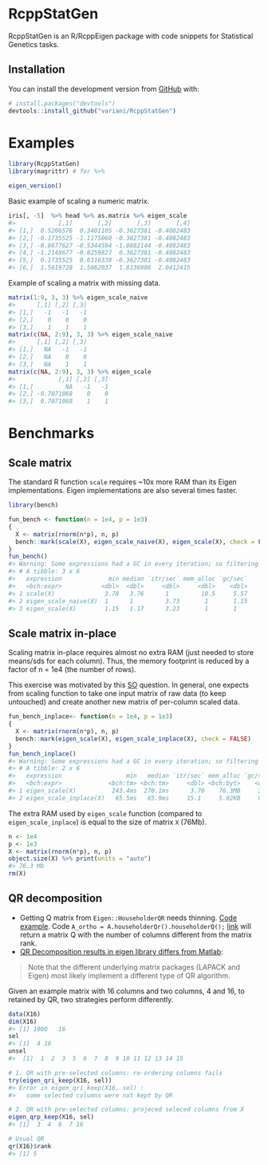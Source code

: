 
<!-- README.md is generated from README.Rmd. Please edit that file -->

# RcppStatGen

<!-- badges: start -->

<!-- badges: end -->

RcppStatGen is an R/RcppEigen package with code snippets for Statistical
Genetics tasks.

## Installation

You can install the development version from
[GitHub](https://github.com/) with:

``` r
# install.packages("devtools")
devtools::install_github("variani/RcppStatGen")
```

# Examples

``` r
library(RcppStatGen)
library(magrittr) # for %>%

eigen_version()
```

Basic example of scaling a numeric matrix.

``` r
iris[, -5]  %>% head %>% as.matrix %>% eigen_scale
#>            [,1]       [,2]       [,3]       [,4]
#> [1,]  0.5206576  0.3401105 -0.3627381 -0.4082483
#> [2,] -0.1735525 -1.1175060 -0.3627381 -0.4082483
#> [3,] -0.8677627 -0.5344594 -1.0882144 -0.4082483
#> [4,] -1.2148677 -0.8259827  0.3627381 -0.4082483
#> [5,]  0.1735525  0.6316338 -0.3627381 -0.4082483
#> [6,]  1.5619728  1.5062037  1.8136906  2.0412415
```

Example of scaling a matrix with missing data.

``` r
matrix(1:9, 3, 3) %>% eigen_scale_naive
#>      [,1] [,2] [,3]
#> [1,]   -1   -1   -1
#> [2,]    0    0    0
#> [3,]    1    1    1
matrix(c(NA, 2:9), 3, 3) %>% eigen_scale_naive
#>      [,1] [,2] [,3]
#> [1,]   NA   -1   -1
#> [2,]   NA    0    0
#> [3,]   NA    1    1
matrix(c(NA, 2:9), 3, 3) %>% eigen_scale
#>            [,1] [,2] [,3]
#> [1,]         NA   -1   -1
#> [2,] -0.7071068    0    0
#> [3,]  0.7071068    1    1
```

# Benchmarks

## Scale matrix

The standard R function `scale` requires ~10x more RAM than its Eigen
implementations. Eigen implementations are also several times faster.

``` r
library(bench)

fun_bench <- function(n = 1e4, p = 1e3)
{
  X <- matrix(rnorm(n*p), n, p)
  bench::mark(scale(X), eigen_scale_naive(X), eigen_scale(X), check = FALSE, relative = TRUE)
}
fun_bench()
#> Warning: Some expressions had a GC in every iteration; so filtering is disabled.
#> # A tibble: 3 x 6
#>   expression             min median `itr/sec` mem_alloc `gc/sec`
#>   <bch:expr>           <dbl>  <dbl>     <dbl>     <dbl>    <dbl>
#> 1 scale(X)              3.78   3.76      1         10.5     5.57
#> 2 eigen_scale_naive(X)  1      1         3.73       1       1.15
#> 3 eigen_scale(X)        1.15   1.17      3.23       1       1
```

## Scale matrix in-place

Scaling matrix in-place requires almost no extra RAM (just needed to
store means/sds for each column). Thus, the memory footprint is reduced
by a factor of n = 1e4 (the number of rows).

This exercise was motivated by this
[SO](https://stackoverflow.com/questions/27935124/is-it-okay-to-modify-a-mapped-matrix-in-rcppeigen)
question. In general, one expects from scaling function to take one
input matrix of raw data (to keep untouched) and create another new
matrix of per-column scaled data.

``` r
fun_bench_inplace<- function(n = 1e4, p = 1e3)
{
  X <- matrix(rnorm(n*p), n, p)
  bench::mark(eigen_scale(X), eigen_scale_inplace(X), check = FALSE)
}
fun_bench_inplace()
#> Warning: Some expressions had a GC in every iteration; so filtering is disabled.
#> # A tibble: 2 x 6
#>   expression                  min   median `itr/sec` mem_alloc `gc/sec`
#>   <bch:expr>             <bch:tm> <bch:tm>     <dbl> <bch:byt>    <dbl>
#> 1 eigen_scale(X)          243.4ms  270.1ms      3.70    76.3MB     3.70
#> 2 eigen_scale_inplace(X)   65.5ms   65.9ms     15.1     5.02KB     0
```

The extra RAM used by `eigen_scale` function (compared to
`eigen_scale_inplace`) is equal to the size of matrix `X` (76Mb).

``` r
n <- 1e4
p <- 1e3
X <- matrix(rnorm(n*p), n, p)
object.size(X) %>% print(units = "auto")
#> 76.3 Mb
rm(X)
```

## QR decomposition

  - Getting Q matrix from `Eigen::HouseholderQR` needs thinning. [Code
    example](https://forum.kde.org/viewtopic.php?f=74&t=106635). Code
    `A_ortho = A.householderQr().householderQ();`
    [link](https://forum.kde.org/viewtopic.php?f=74&t=118568) will
    return a matrix Q with the number of columns different from the
    matrix rank.
  - [QR Decomposition results in eigen library differs from
    Matlab](https://math.stackexchange.com/questions/1396308/qr-decomposition-results-in-eigen-library-differs-from-matlab):

> Note that the different underlying matrix packages (LAPACK and Eigen)
> most likely implement a different type of QR algorithm.

Given an example matrix with 16 columns and two columns, 4 and 16, to
retained by QR, two strategies perform differently.

``` r
data(X16)
dim(X16)
#> [1] 1000   16
sel
#> [1]  4 16
unsel
#>  [1]  1  2  3  5  6  7  8  9 10 11 12 13 14 15

# 1. QR with pre-selected columns: re-ordering columns fails
try(eigen_qri_keep(X16, sel))
#> Error in eigen_qri_keep(X16, sel) : 
#>   some selected columns were not kept by QR

# 2. QR with pre-selected columns: projeced seleced columns from X
eigen_qrp_keep(X16, sel)
#> [1]  3  4  6  7 16

# Usual QR 
qr(X16)$rank
#> [1] 5
```
